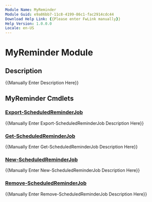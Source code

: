 ```yaml
---
Module Name: MyReminder
Module Guid: e9a86bb7-11c8-4199-86c1-fac2914cdc44
Download Help Link: {{Please enter FwLink manually}}
Help Version: 1.0.0.0
Locale: en-US
---
```


# MyReminder Module
## Description
{{Manually Enter Description Here}}

## MyReminder Cmdlets
### [Export-ScheduledReminderJob](Export-ScheduledReminderJob.md)
{{Manually Enter Export-ScheduledReminderJob Description Here}}

### [Get-ScheduledReminderJob](Get-ScheduledReminderJob.md)
{{Manually Enter Get-ScheduledReminderJob Description Here}}

### [New-ScheduledReminderJob](New-ScheduledReminderJob.md)
{{Manually Enter New-ScheduledReminderJob Description Here}}

### [Remove-ScheduledReminderJob](Remove-ScheduledReminderJob.md)
{{Manually Enter Remove-ScheduledReminderJob Description Here}}

